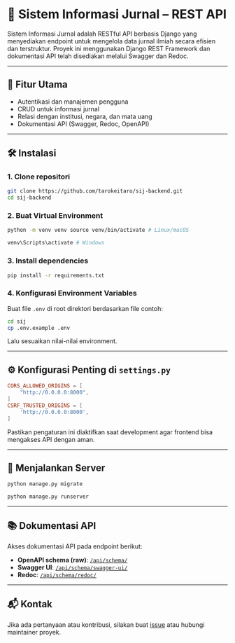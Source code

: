 # 📰 Sistem Informasi Jurnal – REST API
Sistem Informasi Jurnal adalah RESTful API berbasis Django yang menyediakan endpoint untuk mengelola data jurnal ilmiah secara efisien dan terstruktur. Proyek ini menggunakan Django REST Framework dan dokumentasi API telah disediakan melalui Swagger dan Redoc.

---

## 🚀 Fitur Utama
- Autentikasi dan manajemen pengguna
- CRUD untuk informasi jurnal
- Relasi dengan institusi, negara, dan mata uang
- Dokumentasi API (Swagger, Redoc, OpenAPI)

---

## 🛠️ Instalasi
### 1. Clone repositori
```bash
git clone https://github.com/tarokeitaro/sij-backend.git
cd sij-backend
```

### 2. Buat Virtual Environment
```bash
python -m venv venv source venv/bin/activate # Linux/macOS 
```
```bash
venv\Scripts\activate # Windows
```
### 3. Install dependencies
```bash
pip install -r requirements.txt
```

### 4. Konfigurasi Environment Variables
Buat file `.env` di root direktori berdasarkan file contoh:
```bash
cd sij
cp .env.example .env
```
Lalu sesuaikan nilai-nilai environment.

---

## ⚙️ Konfigurasi Penting di `settings.py`
```conf
CORS_ALLOWED_ORIGINS = [
    "http://0.0.0.0:8000",
] 
CSRF_TRUSTED_ORIGINS = [
    'http://0.0.0.0:8000',
]
```
Pastikan pengaturan ini diaktifkan saat development agar frontend bisa mengakses API dengan aman.

---

## 🧪 Menjalankan Server
```bash
python manage.py migrate
```
```bash
python manage.py runserver
```

---

## 📚 Dokumentasi API
Akses dokumentasi API pada endpoint berikut:

- **OpenAPI schema (raw)**: [`/api/schema/`](http://localhost:8000/api/schema/)
- **Swagger UI**: [`/api/schema/swagger-ui/`](http://localhost:8000/api/schema/swagger-ui/)
- **Redoc**: [`/api/schema/redoc/`](http://localhost:8000/api/schema/redoc/)

---

## 📬 Kontak
Jika ada pertanyaan atau kontribusi, silakan buat [issue](https://github.com/tarokeitaro/sij-backend/issues) atau hubungi maintainer proyek.
